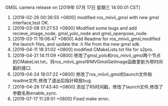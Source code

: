 GMSL camera release on [2019年 07月 17日 星期三 14:00:01 CST]
 1. [2019-02-26 00:36:55 +0800] modified ros_miivii_gmsl with new gmsl interface,test OK.
 2. [2019-03-08 01:27:53 +0800] Modified some bugs and add recieve_image_node, gmsl_yolo_node and gmsl_openpose_node.
 3. [2019-03-11 19:06:47 +0800] Add Readme for ros_miivii_gmsl,modified the launch files, and update the .h file from the new gmsl sdk.
 4. [2019-04-11 18:31:02 +0800] modified CMakeLists.txt file for s2pro.
 5. [2019-04-21 14:11:09 +0800] 修改了gmsl_yolo和ros_miivii_gmsl两个节点的CMakeList.txt，将ros_miivii_gmsl中MVGmslGetImage函数更新为带时间戳的接口.
 6. [2019-04-24 18:07:22 +0800] 修改了ros_miivii_gmsl的launch文件和readme文件,修改了退出后指针释放bug.
 7. [2019-04-26 17:43:40 +0800] 添加了R5时间戳，修改了launch文件,修改了参数名称enable_sync.
 8. [2019-07-17 11:28:01 +0800] Fixed make error..
